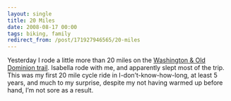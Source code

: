 ```yaml
---
layout: single
title: 20 Miles
date: 2008-08-17 00:00
tags: biking, family
redirect_from: /post/171927946565/20-miles
---
```

Yesterday I rode a little more than 20 miles on the [Washington &amp; Old Dominion trail](http://www.nvrpa.org/parks/wod/index.php). Isabella rode with me, and apparently slept most of the trip. This was my first 20 mile cycle ride in I-don&rsquo;t-know-how-long, at least 5 years, and much to my surprise, despite my not having warmed up before hand, I&rsquo;m not sore as a result.
